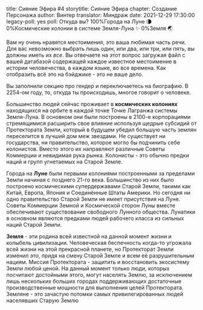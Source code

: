 title: Сияние Эфира #4
storytitle: Сияние Эфира
chapter: Создание Персонажа
author: Винтер
translator: Миндраж
date: 2021-12-29 17:30:00
legacy-poll: yes
poll: Откуда вы?
      100%Города на Луне 🌘
      0%Космические колонии в системе Земля-Луна ✨
      0%Земля 🌏

Вам ну очень нравятся местоимения, это ваша любимая часть речи. Для вас невозможно выбрать лишь один, или два, или три, или пять, вы должны иметь их *все*. Вы отвечаете на этот вопрос загружая файл с вашей датабазой содержащей каждое известное местоимение в истории человечества, в каждом языке, во все времена. Как отобразить всё это на бэйджике - это не ваше дело.

Вы заполнили секцию про гендер и переключаетесь на биографию. В 2254-ом году, то, откуда ты происходишь, многое говорит о человеке.

Большинство людей сейчас проживает в **космических колониях** находящихся на орбите в каждой точке Точке Лагранжа системы Земля-Луна. В основном они были построены в 2100-е корпорациями стремящимися расширить свое влияние используя щедрые субсидий от Протектората Земли, который в будущем убедил большую часть землян переселится в лучший дом меж звездами. Не существует ни государства, ни правительство, которое могло бы подчинить себе колонистов. Вместо этого их направляют различные Советы Коммерции и невидимая рука рынка. Колонисты - это обычно предки наций и групп угнетаемых на Старой Земле.

Города на **Луне** были первыми колониями построенными за пределами Земли начиная с позднего 21-го века. Большинство из них было построено космическими супердержавами Старой Земли, такими как Китай, Европа, Япония и Соединённые Штаты Америки. Но сегодня ни одно правительство Старой Земли не имеет присутствия на Луне. Советы Коммерции Земной и Космической сторон Луны вместе обеспечивают существование свободного Лунного общества. Лунатики в основном являются предками людей рабочего класса из сильных наций Старой Земли.

**Земля** - эти родина всей известной на данной момент жизни и колыбель цивилизации. Человеческая беспечность когда-то угрожала всей жизни на этой прекрасной планете, но Протекторат Земли изменил это, придя на смену Старой Земле и всем её разрушительным нациям. Миссия Протектората - защитить и восстановить экосистему Земли любой ценой. На данный момент только люди, которых посчитают достойными этого, могут населять Землю, за исключением лишь нескольких больших городах поддерживающих достаточные производственные мощности для выполнения целей Протектората. Земляне - это зачастую потомки самых привилегированных людей населявших Старую Землю
